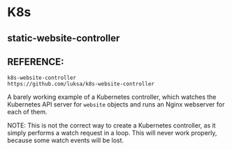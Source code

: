 # K8s
## static-website-controller
## REFERENCE:
    k8s-website-controller
    https://github.com/luksa/k8s-website-controller

A barely working example of a Kubernetes controller, which watches the Kubernetes API server for `website` objects and runs an Nginx webserver for each of them.

NOTE: This is not the correct way to create a Kubernetes controller, as it simply performs a watch request in a loop. This will never work properly, because some watch events will be lost.
